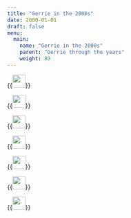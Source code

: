 ```yaml
---
title: "Gerrie in the 2000s"
date: 2000-01-01
draft: false
menu:
  main:
    name: "Gerrie in the 2000s"
    parent: "Gerrie through the years"
    weight: 80
---
```


{{<image width="30em" frame="true" caption="2000" src="/img/2000s/2000.jpg" >}}


{{<image width="30em" frame="true" caption="2001" src="/img/2000s/2001.jpg" >}}


{{<image width="30em" frame="true" caption="2002" src="/img/2000s/2002.jpg" >}}


{{<image width="30em" frame="true" caption="Lorraine and Gerrie, 2004" src="/img/2000s/2004_Lorraine_and_Gerrie.jpg" >}}


{{<image width="30em" frame="true" caption="" src="/img/2000s/IMG_2989.jpg" >}}


{{<image width="30em" frame="true" caption="" src="/img/2000s/IMG_3002.jpg" >}}


{{<image width="30em" frame="true" caption="Lorraine and Gerrie at Wrigley Field" src="/img/2000s/IMG_4344.jpg" >}}
